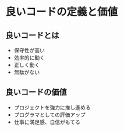 # 良いコードの定義と価値

## 良いコードとは

* 保守性が高い
* 効率的に動く
* 正しく動く
* 無駄がない

## 良いコードの価値
* プロジェクトを強力に推し進める
* プログラマとしての評価アップ
* 仕事に満足感、自信がもてる


